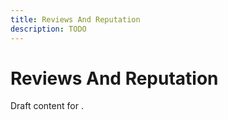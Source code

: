 ```yaml
---
title: Reviews And Reputation
description: TODO
---
```


# Reviews And Reputation

Draft content for .
